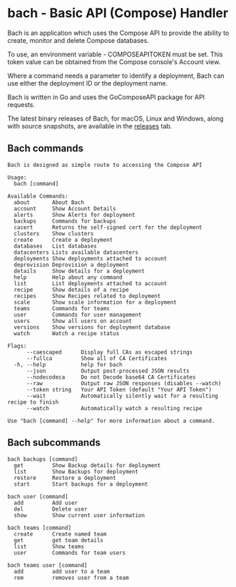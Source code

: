 # bach - Basic API (Compose) Handler

Bach is an application which uses the Compose API to provide the ability
to create, monitor and delete Compose databases.

To use, an environment variable - COMPOSEAPITOKEN must be set. This token value
can be obtained from the Compose console's Account view.

Where a command needs a parameter to identify a deployment, Bach can use either 
the deployment ID or the deployment name.

Bach is written in Go and uses the GoComposeAPI package for API requests.

The latest binary releases of Bach, for macOS, Linux and Windows, along with source snapshots, are available in the [releases](github.com/compose/bach/releases/latest) tab.

## Bach commands

```text
Bach is designed as simple route to accessing the Compose API

Usage:
  bach [command]

Available Commands:
  about       About Bach
  account     Show Account Details
  alerts      Show Alerts for deployment
  backups     Commands for backups
  cacert      Returns the self-signed cert for the deployment
  clusters    Show clusters
  create      Create a deployment
  databases   List databases
  datacenters Lists available datacenters
  deployments Show deployments attached to account
  deprovision Deprovision a deployment
  details     Show details for a deployment
  help        Help about any command
  list        List deployments attached to account
  recipe      Show details of a recipe
  recipes     Show Recipes related to deployment
  scale       Show scale information for a deployment
  teams       Commands for teams
  user        Commands for user management
  users       Show all users on account
  versions    Show versions for deployment database
  watch       Watch a recipe status

Flags:
      --caescaped      Display full CAs as escaped strings
      --fullca         Show all of CA Certificates
  -h, --help           help for bach
      --json           Output post-processed JSON results
      --nodecodeca     Do not Decode base64 CA Certificates
      --raw            Output raw JSON responses (disables --watch)
      --token string   Your API Token (default "Your API Token")
      --wait           Automatically silently wait for a resulting recipe to finish
      --watch          Automatically watch a resulting recipe

Use "bach [command] --help" for more information about a command.
```

## Bach subcommands

```text
bach backups [command]
  get         Show Backup details for deployment
  list        Show Backups for deployment
  restore     Restore a deployment
  start       Start backups for a deployment

bach user [command]
  add         Add user
  del         Delete user
  show        Show current user information

bach teams [command]
  create      Create named team
  get         get team details
  list        Show teams
  user        Commands for team users

bach teams user [command]
  add         add user to a team
  rem         removes user from a team

```
